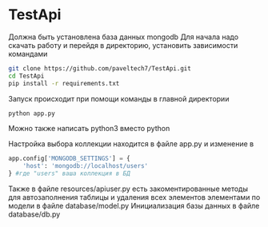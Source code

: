 # TestApi
Должна быть установлена база данных mongodb
Для начала надо скачать работу и перейдя в директорию, установить зависимости командами
```bash
git clone https://github.com/paveltech7/TestApi.git
cd TestApi
pip install -r requirements.txt
```
Запуск происходит при помощи команды в главной директории
```bash
python app.py
```
Можно также написать python3 вместо python

Настройка выбора коллекции находится в файле app.py и изменение в 
```python
app.config['MONGODB_SETTINGS'] = {
    'host': 'mongodb://localhost/users'
} #где "users" ваша коллекция в БД
```
Также в файле resources/apiuser.py есть закоментированные методы для автозаполнения таблицы и удаления всех элементов элементами по модели в файле database/model.py
Инициализация базы данных в файле database/db.py
